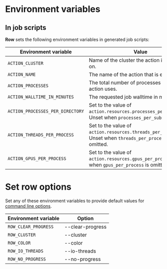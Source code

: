 # Environment variables

## In job scripts

**Row** sets the following environment variables in generated job scripts:

| Environment variable | Value |
|----------------------|-------|
| `ACTION_CLUSTER` | Name of the cluster the action is executing on. |
| `ACTION_NAME` | The name of the action that is executing. |
| `ACTION_PROCESSES` | The total number of processes that this action uses. |
| `ACTION_WALLTIME_IN_MINUTES` | The requested job walltime in minutes. |
| `ACTION_PROCESSES_PER_DIRECTORY` | Set to the value of `action.resources.processes_per_directory`. Unset when `processes_per_submission`.|
| `ACTION_THREADS_PER_PROCESS` | Set to the value of `action.resources.threads_per_process`. Unset when `threads_per_process` is omitted. |
| `ACTION_GPUS_PER_PROCESS` | Set to the value of `action.resources.gpus_per_process`. Unset when `gpus_per_process` is omitted. |

# Set row options

Set any of these environment variables to provide default values for
[command line options].

| Environment variable | Option |
|----------------------|-------------|
| `ROW_CLEAR_PROGRESS`| --clear-progress |
| `ROW_CLUSTER` | --cluster |
| `ROW_COLOR` | --color |
| `ROW_IO_THREADS` | --io-threads |
| `ROW_NO_PROGRESS` | --no-progress |

[command line options]: row/index.md

